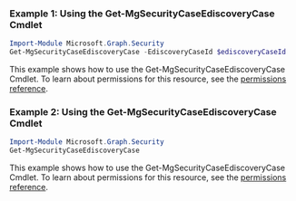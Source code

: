 ### Example 1: Using the Get-MgSecurityCaseEdiscoveryCase Cmdlet
```powershell
Import-Module Microsoft.Graph.Security
Get-MgSecurityCaseEdiscoveryCase -EdiscoveryCaseId $ediscoveryCaseId
```
This example shows how to use the Get-MgSecurityCaseEdiscoveryCase Cmdlet.
To learn about permissions for this resource, see the [permissions reference](/graph/permissions-reference).
### Example 2: Using the Get-MgSecurityCaseEdiscoveryCase Cmdlet
```powershell
Import-Module Microsoft.Graph.Security
Get-MgSecurityCaseEdiscoveryCase
```
This example shows how to use the Get-MgSecurityCaseEdiscoveryCase Cmdlet.
To learn about permissions for this resource, see the [permissions reference](/graph/permissions-reference).
